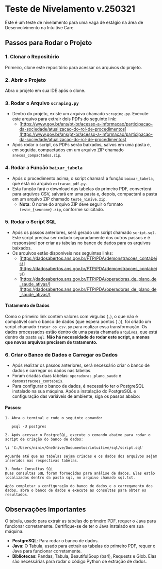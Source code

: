 # Teste de Nivelamento v.250321

Este é um teste de nivelamento para uma vaga de estágio na área de Desenvolvimento na Intuitive Care.

## Passos para Rodar o Projeto

### 1. Clonar o Repositório
Primeiro, clone este repositório para acessar os arquivos do projeto.

### 2. Abrir o Projeto
Abra o projeto em sua IDE após o clone.

### 3. Rodar o Arquivo `scraping.py`
- Dentro do projeto, existe um arquivo chamado `scraping.py`. Execute este arquivo para extrair dois PDFs do seguinte link:
  - [https://www.gov.br/ans/pt-br/acesso-a-informacao/participacao-da-sociedade/atualizacao-do-rol-de-procedimentos](https://www.gov.br/ans/pt-br/acesso-a-informacao/participacao-da-sociedade/atualizacao-do-rol-de-procedimentos)
- Após rodar o script, os PDFs serão baixados, salvos em uma pasta e, em seguida, compactados em um arquivo ZIP chamado `anexos_compactados.zip`.

### 4. Rodar a Função `baixar_tabela`
- Após o procedimento acima, o script chamará a função `baixar_tabela`, que está no arquivo `extracao_pdf.py`.
- Esta função fará o download das tabelas do primeiro PDF, converterá para arquivos CSV, salvará em uma pasta e, depois, compactará a pasta em um arquivo ZIP chamado `teste_ninive.zip`.
  - **Nota**: O nome do arquivo ZIP deve seguir o formato `teste_{seunome}.zip`, conforme solicitado.

### 5. Rodar o Script SQL
- Após os passos anteriores, será gerado um script chamado `script.sql`. Este script precisa ser rodado separadamente dos outros passos e é responsável por criar as tabelas no banco de dados para os arquivos baixados.
- Os arquivos estão disponíveis nos seguintes links:
  - [https://dadosabertos.ans.gov.br/FTP/PDA/demonstracoes_contabeis/](https://dadosabertos.ans.gov.br/FTP/PDA/demonstracoes_contabeis/)
  - [https://dadosabertos.ans.gov.br/FTP/PDA/operadoras_de_plano_de_saude_ativas/](https://dadosabertos.ans.gov.br/FTP/PDA/operadoras_de_plano_de_saude_ativas/)

#### Tratamento de Dados
Como o primeiro link contém valores com vírgulas (`,`), o que não é compatível com o banco de dados (que espera pontos (`.`)), foi criado um script chamado `tratar_os_csv.py` para realizar essa transformação. Os dados processados estão dentro de uma pasta chamada `arquivos`, que está dentro da pasta `sql`. **Não há necessidade de rodar este script, a menos que novos arquivos precisem de tratamento.**

### 6. Criar o Banco de Dados e Carregar os Dados
- Após realizar os passos anteriores, será necessário criar o banco de dados e carregar os dados nas tabelas.
- Foram criadas duas tabelas: `operadoras_plano_saude` e `demonstracoes_contabeis`.
- Para configurar o banco de dados, é necessário ter o PostgreSQL instalado na sua máquina. Após a instalação do PostgreSQL e configuração das variáveis de ambiente, siga os passos abaixo:

#### Passos:
```
1. Abra o terminal e rode o seguinte comando:

   psql -U postgres 

2. Após acessar o PostgreSQL, execute o comando abaixo para rodar o script de criação do banco de dados:

\i 'C:/Users/niniv/OneDrive/Documentos/intuitive/sql/script.sql'

Aguarde até que as tabelas sejam criadas e os dados dos arquivos sejam inseridos nas respectivas tabelas.

3. Rodar Consultas SQL
Duas consultas SQL foram fornecidas para análise de dados. Elas estão localizadas dentro da pasta sql, no arquivo chamado sql.txt.

Após completar a configuração do banco de dados e o carregamento dos dados, abra o banco de dados e execute as consultas para obter os resultados.
``` 

## Observações Importantes
O tabula, usado para extrair as tabelas do primeiro PDF, requer o Java para funcionar corretamente. Certifique-se de ter o Java instalado em sua máquina.

- **PostgreSQL**: Para rodar o banco de dados.
- **Java**: O Tabula, usado para extrair as tabelas do primeiro PDF, requer o Java para funcionar corretamente.
- **Bibliotecas**: Pandas, Tabula, BeautifulSoup (bs4), Requests e Glob. Elas são necessárias para rodar o código Python de extração de dados.
